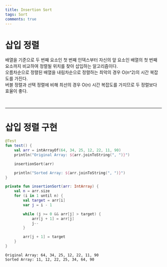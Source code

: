 ```yaml
---
title: Insertion Sort
tags: Sort
comments: true
---
```


# 삽입 정렬

배열을 기준으로 두 번째 요소인 첫 번째 인덱스부터 자신의 앞 요소인 배열의 첫 번째 요소까지 비교하여 정렬될 위치를 찾아 삽입하는 알고리즘이다. <br>
오름차순으로 정렬된 배열을 내림차순으로 정렬하는 최악의 경우 O(n^2)의 시간 복잡도를 가진다. <br>
버블 정렬과 선택 정렬에 비해 최선의 경우 O(n) 시간 복잡도를 가지므로 두 정렬보다 효율이 좋다.

<br>
<hr>

# 삽입 정렬 구현

```kotlin
@Test
fun test() {
    val arr = intArrayOf(64, 34, 25, 12, 22, 11, 90)
    println("Original Array: ${arr.joinToString(", ")}")

    insertionSort(arr)

    println("Sorted Array: ${arr.joinToString(", ")}")
}

private fun insertionSort(arr: IntArray) {
    val n = arr.size
    for (i in 1 until n) {
        val target = arr[i]
        var j = i - 1

        while (j >= 0 && arr[j] > target) {
            arr[j + 1] = arr[j]
            j--
        }

        arr[j + 1] = target
    }
}
```

```
Original Array: 64, 34, 25, 12, 22, 11, 90
Sorted Array: 11, 12, 22, 25, 34, 64, 90
```
